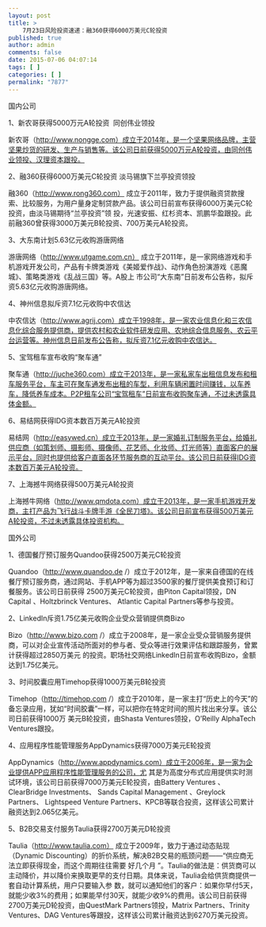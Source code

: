 ```yaml
---
layout: post
title: >
    7月23日风险投资速递：融360获得6000万美元C轮投资
published: true
author: admin
comments: false
date: 2015-07-06 04:07:14
tags: [ ]
categories: [ ]
permalink: "7877"
---
```



国内公司 

1、新农哥获得5000万元A轮投资  同创伟业领投

新农哥（http://www.nongge.com）成立于2014年，是一个坚果网络品牌，主营坚果炒货的研发、生产与销售等。该公司日前获得5000万元A轮投资，由同创伟业领投、汉理资本跟投。

2、融360获得6000万美元C轮投资 淡马锡旗下兰亭投资领投

融360（http://www.rong360.com） 成立于2011年，致力于提供融资贷款搜索、比较服务，为用户量身定制贷款产品。该公司日前宣布获得6000万美元C轮投资，由淡马锡期待“兰亭投资”领 投，光速安振、红杉资本、凯鹏华盈跟投。此前融360曾获得3000万美元B轮投资、700万美元A轮投资。

3、大东南计划5.63亿元收购游唐网络

游唐网络（http://www.utgame.com.cn） 成立于2011年，是一家网络游戏和手机游戏开发公司，产品有卡牌类游戏《美姬爱作战》、动作角色扮演游戏《恶魔城》、策略类游戏《乱战三国》等。A股上 市公司“大东南”日前发布公告称，拟斥资5.63亿元收购游唐网络。

4、神州信息拟斥资7.1亿元收购中农信达

中农信达（http://www.agrij.com）成立于1998年，是一家农业信息化和三农信息化综合服务提供商，提供农村和农业软件研发应用、农地综合信息服务、农云平台运营等。神州信息日前发布公告称，拟斥资7.1亿元收购中农信达。

5、宝驾租车宣布收购“聚车通”

聚车通（http://juche360.com）成立于2013年，是一家私家车出租信息发布和租车服务平台，车主可在聚车通发布出租的车型，利用车辆闲置时间赚钱，以车养车，降低养车成本。P2P租车公司“宝驾租车”日前宣布收购聚车通，不过未透露具体金额。

6、易结网获得IDG资本数百万美元A轮投资

易结网（http://easywed.cn）成立于2013年，是一家婚礼订制服务平台，给婚礼供应商（如策划师、摄影师、摄像师、花艺师、化妆师、灯光师等）直面客户的展示平台，同时也提供给客户直面各环节服务商的互动平台。该公司日前获得IDG资本数百万美元A轮投资。

7、上海撼牛网络获得500万美元A轮投资

上海撼牛网络（http://www.qmdota.com）成立于2013年，是一家手机游戏开发商，主打产品为飞行战斗卡牌手游《全民刀塔》。该公司日前宣布获得500万美元A轮投资，不过未透露具体投资机构。

国外公司

1、德国餐厅预订服务Quandoo获得2500万美元C轮投资

Quandoo（http://www.quandoo.de /）成立于2012年，是一家来自德国的在线餐厅预订服务商，通过网站、手机APP等为超过3500家的餐厅提供美食预订和订餐服务。该公司日前获得 2500万美元C轮投资，由Piton Capital领投，DN Capital 、Holtzbrinck Ventures、 Atlantic Capital Partners等参与投资。

2、LinkedIn斥资1.75亿美元收购企业受众营销提供商Bizo

Bizo（http://www.bizo.com /）成立于2008年，是一家企业受众营销服务提供商，可以对企业宣传活动所面对的参与者、受众等进行效果评估和跟踪服务，曾累计获得超过2850万美元 的投资。职场社交网络LinkedIn日前宣布收购Bizo，金额达到1.75亿美元。

3、时间胶囊应用Timehop获得1000万美元B轮投资

Timehop（http://timehop.com /）成立于2010年，是一家主打“历史上的今天”的备忘录应用，犹如“时间胶囊”一样，可以把你在特定时间的照片找出来分享。该公司日前获得1000万 美元B轮投资，由Shasta Ventures领投，O’Reilly AlphaTech Ventures跟投。

4、应用程序性能管理服务AppDynamics获得7000万美元E轮投资

AppDynamics（http://www.appdynamics.com）成立于2006年，是一家为企业提供APP应用程序性能管理服务的公司，尤 其是为高度分布式应用提供实时测试环境，该公司日前获得7000万美元E轮投资，由Battery Ventures 、ClearBridge Investments、 Sands Capital Management 、Greylock Partners、 Lightspeed Venture Partners、KPCB等联合投资，这样该公司累计融资达到2.065亿美元。

5、B2B交易支付服务Taulia获得2700万美元D轮投资

Taulia（http://www.taulia.com） 成立于2009年，致力于通过动态贴现（Dynamic Discounting）的折价系统，解决B2B交易的瓶颈问题——“供应商无法立即获得现金，而这个周期往往需要 好几个月 ”。Taulia的做法是：供货商可以主动降价，并以降价来换取更早的支付日期。具体来说，Taulia会给供货商提供一套自动计算系统，用户只要输入参 数，就可以通知他们的客户：如果你早付5天，就能少收3%的费用；如果能早付30天，就能少收9%的费用。该公司日前获得2700万美元D轮投资，由QuestMark Partners领投，Matrix Partners、Trinity Ventures、DAG Ventures等跟投，这样该公司累计融资达到6270万美元投资。